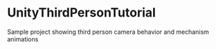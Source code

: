 UnityThirdPersonTutorial
========================

Sample project showing third person camera behavior and mechanism animations
